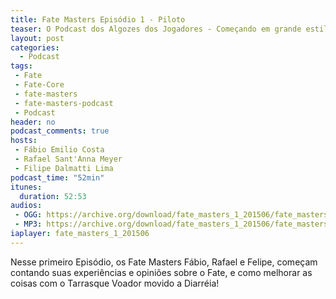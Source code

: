 ```yaml
---
title: Fate Masters Episódio 1 - Piloto
teaser: O Podcast dos Algozes dos Jogadores - Começando em grande estilo!
layout: post
categories:
  - Podcast
tags:
 - Fate
 - Fate-Core
 - fate-masters
 - fate-masters-podcast
 - Podcast
header: no
podcast_comments: true 
hosts:
 - Fábio Emilio Costa
 - Rafael Sant'Anna Meyer
 - Filipe Dalmatti Lima
podcast_time: "52min"
itunes:
  duration: 52:53
audios:
 - OGG: https://archive.org/download/fate_masters_1_201506/fate_masters_1.ogg
 - MP3: https://archive.org/download/fate_masters_1_201506/fate_masters_1.mp3
iaplayer: fate_masters_1_201506
---
```


Nesse primeiro Episódio, os Fate Masters Fábio, Rafael e Felipe, começam contando suas experiências e opiniões sobre o Fate, e como melhorar as coisas com o Tarrasque Voador movido a Diarréia!


